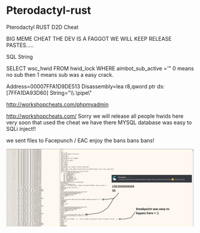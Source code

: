 # Pterodactyl-rust
Pterodactyl RUST D2D Cheat


BIG MEME CHEAT THE DEV IS A FAGGOT WE WILL KEEP RELEASE PASTES.....


SQL String

SELECT wsc_hwid FROM hwid_lock WHERE aimbot_sub_active ='" 0 means no sub then 1 means sub was a easy crack.

Address=00007FFA1D9DE513
Disassembly=lea r8,qword ptr ds:[7FFA1DA93D60]
String="\\\\.\\pipe\\"


http://workshopcheats.com/phpmyadmin

http://workshopcheats.com/
Sorry we will release all people hwids here very soon that used the cheat we have there MYSQL database was easy to SQLi inject!!

we sent  files to Facepunch / EAC enjoy the bans bans bans!

![Test Image 1](Untitled.png)
